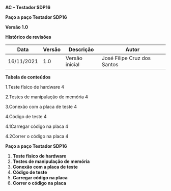 ﻿**AC – Testador SDP16**

**Paço a paço Testador SDP16**

**Versão 1.0**

**Histórico de revisões**

| **Data** | **Versão** | **Descrição** | **Autor** |
| --- | --- | --- | --- |
| 16/11/2021 | 1.0 | Versão inicial | José Filipe Cruz dos Santos |

**Tabela de conteúdos**

1.Teste físico de hardware 4

2.Testes de manipulação de memória 4

3.Conexão com a placa de teste 4

4.Código de teste 4

4.1Carregar código na placa 4

4.2Correr o código na placa 4

**Paço a paço Testador SDP16**

1. **Teste físico de hardware**
2. **Testes de manipulação de memória**
3. **Conexão com a placa de teste**
4. **Código de teste**
  1. **Carregar código na placa**
  2. **Correr o código na placa**